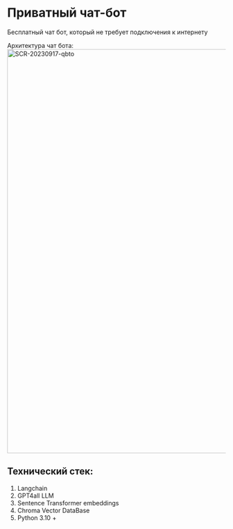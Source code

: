# Приватный чат-бот
Бесплатный чат бот, который не требует подключения к интернету

Архитектура чат бота:
<img width="930" alt="SCR-20230917-qbto" src="[https://github.com/WALKWAY36/QA_Chat-bot_0ffline/assets/86045935/c2fba77c-8349-49bb-945f-51ba3885ce3c]">

## Технический стек:
1. Langchain
2. GPT4all LLM
3. Sentence Transformer embeddings
3. Chroma Vector DataBase
4. Python 3.10 +
